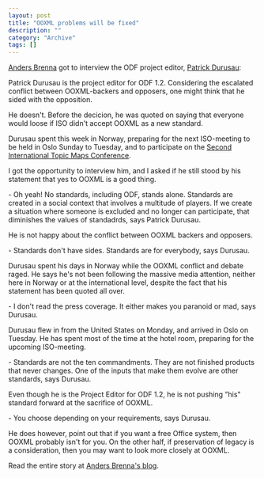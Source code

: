```yaml
--- 
layout: post 
title: "OOXML problems will be fixed"
description: ""
category: "Archive"
tags: []
---  
```

<p><a href="http://blog.abrenna.com">Anders Brenna</a> got to interview the ODF project editor, <a href="http://durusau.net/">Patrick Durusau</a>:</p><p>Patrick Durusau is the project editor for ODF 1.2. Considering the escalated conflict between OOXML-backers and opposers, one might think that he sided with the opposition.</p>

<p>He doesn't. Before the decicion, he was quoted on saying that everyone would loose if ISO didn't accept OOXML as a new standard.</p>

<p>Durusau spent this week in Norway, preparing for the next ISO-meeting to be held in Oslo Sunday to Tuesday, and to participate on the <a href="http://www.topicmaps.com/tmc/conference.jsp?conf=TM2008">Second International Topic Maps Conference</a>.</p>

<p>I got the opportunity to interview him, and I asked if he still stood by his statement that yes to OOXML is a good thing.</p>

<p>- Oh yeah! No standards, including ODF, stands alone. Standards are created in a social context that involves a multitude of players. If we create a situation where someone is excluded and no longer can participate, that diminishes the values of standadrds, says Patrick Durusau.</p>

<p>He is not happy about the conflict between OOXML backers and opposers.</p>

<p>- Standards don't have sides. Standards are for everybody, says Durusau.</p>

<p>Durusau spent his days in Norway while the OOXML conflict and debate raged. He says he's not been following the massive media attention, neither here in Norway or at the international level, despite the fact that his statement has been quoted all over.</p>

<p>- I don't read the press coverage. It either makes you paranoid or mad, says Durusau.</p>

<p>Durusau flew in from the United States on Monday, and arrived in Oslo on Tuesday. He has spent most of the time at the hotel room, preparing for the upcoming ISO-meeting.</p>

<p>- Standards are not the ten commandments. They are not finished products that never changes. One of the inputs that make them evolve are other standards, says Durusau.</p>

<p>Even though he is the Project Editor for ODF 1.2, he is not pushing "his" standard forward at the sacrifice of OOXML.</p>

<p>- You choose depending on your requirements, says Durusau.</p>

<p>He does however, point out that if you want a free Office system, then OOXML probably isn't for you. On the other half, if preservation of legacy is a consideration, then you may want to look more closely at OOXML.</p>

<p>Read the entire story at <a href="http://blog.abrenna.com/odf-project-editor-believes-ooxml-problems-will-be-fixed/">Anders Brenna's blog</a>.</p>